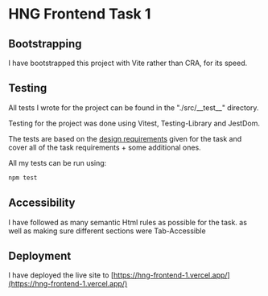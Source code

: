 # HNG Frontend Task 1

## Bootstrapping

I have bootstrapped this project with Vite rather than CRA, for its speed.

## Testing

All tests I wrote for the project can be found in the "./src/\_\_test\_\_" directory.

Testing for the project was done using Vitest, Testing-Library and JestDom.

The tests are based on the [design requirements](https://hng9.notion.site/Front-End-Stage-1-Task-cdaf503a796b4a5a85c5883a0a6163db) given for the task and cover all of the task requirements + some additional ones.

All my tests can be run using:

``` bash
npm test
```

## Accessibility

I have followed as many semantic Html rules as possible for the task. as well as making sure different sections were Tab-Accessible

## Deployment

I have deployed the live site to [https://hng-frontend-1.vercel.app/](https://hng-frontend-1.vercel.app/)